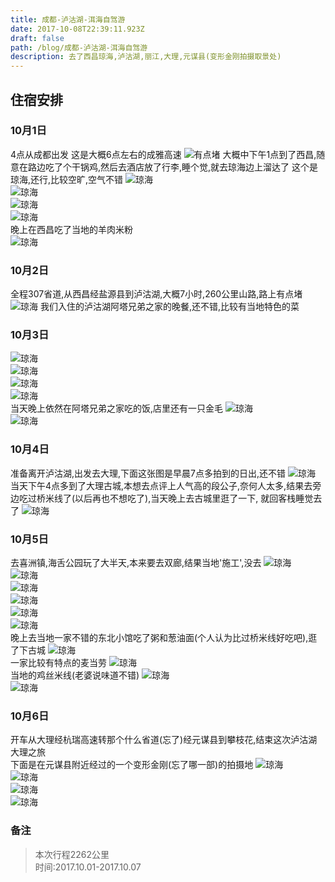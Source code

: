 ```yaml
---
title: 成都-泸沽湖-洱海自驾游
date: 2017-10-08T22:39:11.923Z
draft: false
path: /blog/成都-泸沽湖-洱海自驾游
description: 去了西昌琼海,泸沽湖,丽江,大理,元谋县(变形金刚拍摄取景处)
---
```


## 住宿安排

### 10月1日
4点从成都出发
这是大概6点左右的成雅高速
![有点堵](https://lestat.b0.upaiyun.com/blog/20171001/IMG_5471.JPG)
大概中下午1点到了西昌,随意在路边吃了个干锅鸡,然后去酒店放了行李,睡个觉,就去琼海边上溜达了
这个是琼海,还行,比较空旷,空气不错
![琼海](https://lestat.b0.upaiyun.com/blog/20171001/IMG_5476.JPG)  
![琼海](https://lestat.b0.upaiyun.com/blog/20171001/IMG_5485.JPG)  
![琼海](https://lestat.b0.upaiyun.com/blog/20171001/IMG_5486.JPG)  
![琼海](https://lestat.b0.upaiyun.com/blog/20171001/IMG_5487.JPG)  
晚上在西昌吃了当地的羊肉米粉  
![琼海](https://lestat.b0.upaiyun.com/blog/20171001/IMG_5488.JPG)  
### 10月2日
全程307省道,从西昌经盐源县到泸沽湖,大概7小时,260公里山路,路上有点堵
![琼海](https://lestat.b0.upaiyun.com/blog/20171001/IMG_5501.JPG)
我们入住的泸沽湖阿塔兄弟之家的晚餐,还不错,比较有当地特色的菜   
### 10月3日
![琼海](https://lestat.b0.upaiyun.com/blog/20171001/IMG_5505.JPG)  
![琼海](https://lestat.b0.upaiyun.com/blog/20171001/IMG_5552.JPG)  
![琼海](https://lestat.b0.upaiyun.com/blog/20171001/IMG_5574.JPG)  
![琼海](https://lestat.b0.upaiyun.com/blog/20171001/IMG_5576.JPG)  
当天晚上依然在阿塔兄弟之家吃的饭,店里还有一只金毛
![琼海](https://lestat.b0.upaiyun.com/blog/20171001/IMG_5592.JPG)  
![琼海](https://lestat.b0.upaiyun.com/blog/20171001/IMG_5596.JPG)  
### 10月4日
准备离开泸沽湖,出发去大理,下面这张图是早晨7点多拍到的日出,还不错
![琼海](https://lestat.b0.upaiyun.com/blog/20171001/IMG_5599.JPG)  
当天下午4点多到了大理古城,本想去点评上人气高的段公子,奈何人太多,结果去旁边吃过桥米线了(以后再也不想吃了),当天晚上去古城里逛了一下, 就回客栈睡觉去了
![琼海](https://lestat.b0.upaiyun.com/blog/20171001/IMG_5604.JPG)  
### 10月5日  
去喜洲镇,海舌公园玩了大半天,本来要去双廊,结果当地'施工',没去
![琼海](https://lestat.b0.upaiyun.com/blog/20171001/IMG_5610.JPG)  
![琼海](https://lestat.b0.upaiyun.com/blog/20171001/IMG_5618.JPG)  
![琼海](https://lestat.b0.upaiyun.com/blog/20171001/IMG_5619.JPG)  
![琼海](https://lestat.b0.upaiyun.com/blog/20171001/IMG_5631.JPG)  
![琼海](https://lestat.b0.upaiyun.com/blog/20171001/IMG_5643.JPG)  
![琼海](https://lestat.b0.upaiyun.com/blog/20171001/IMG_5644.JPG)  
晚上去当地一家不错的东北小馆吃了粥和葱油面(个人认为比过桥米线好吃吧),逛了下古城
![琼海](https://lestat.b0.upaiyun.com/blog/20171001/IMG_5652.JPG)  
一家比较有特点的麦当劳
![琼海](https://lestat.b0.upaiyun.com/blog/20171001/IMG_5653.JPG)  
当地的鸡丝米线(老婆说味道不错)
![琼海](https://lestat.b0.upaiyun.com/blog/20171001/IMG_5654.JPG)  
![琼海](https://lestat.b0.upaiyun.com/blog/20171001/IMG_5659.JPG)  
### 10月6日
开车从大理经杭瑞高速转那个什么省道(忘了)经元谋县到攀枝花,结束这次泸沽湖大理之旅  
下面是在元谋县附近经过的一个变形金刚(忘了哪一部)的拍摄地
![琼海](https://lestat.b0.upaiyun.com/blog/20171001/IMG_5663.JPG)  
![琼海](https://lestat.b0.upaiyun.com/blog/20171001/IMG_5664.JPG)  
![琼海](https://lestat.b0.upaiyun.com/blog/20171001/IMG_5667.JPG)  
![琼海](https://lestat.b0.upaiyun.com/blog/20171001/IMG_5668.JPG)  
### 备注
> 本次行程2262公里  
时间:2017.10.01-2017.10.07




<div class="aplayer" data-id="477992057" data-server="netease" data-type="song" data-mode="order"></div>
